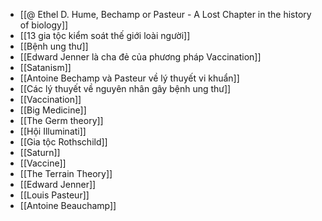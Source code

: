 - [[@ Ethel D. Hume, Bechamp or Pasteur - A Lost Chapter in the history of biology]]
- [[13 gia tộc kiểm soát thế giới loài người]]
- [[Bệnh ung thư]]
- [[Edward Jenner là cha đẻ của phương pháp Vaccination]]
- [[Satanism]]
- [[Antoine Bechamp và Pasteur về lý thuyết vi khuẩn]]
- [[Các lý thuyết về nguyên nhân gây bệnh ung thư]]
- [[Vaccination]]
- [[Big Medicine]]
- [[The Germ theory]]
- [[Hội Illuminati]]
- [[Gia tộc Rothschild]]
- [[Saturn]]
- [[Vaccine]]
- [[The Terrain Theory]]
- [[Edward Jenner]]
- [[Louis Pasteur]]
- [[Antoine Beauchamp]]
